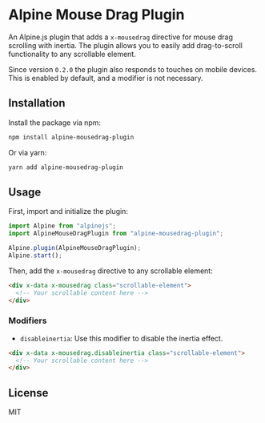 # Alpine Mouse Drag Plugin

An Alpine.js plugin that adds a `x-mousedrag` directive for mouse drag scrolling with inertia. The plugin allows you to easily add drag-to-scroll functionality to any scrollable element.

Since version `0.2.0` the plugin also responds to touches on mobile devices. This is enabled by default, and a modifier is not necessary.

## Installation

Install the package via npm:

```bash
npm install alpine-mousedrag-plugin
```

Or via yarn:

```bash
yarn add alpine-mousedrag-plugin
```

## Usage

First, import and initialize the plugin:

```typescript
import Alpine from "alpinejs";
import AlpineMouseDragPlugin from "alpine-mousedrag-plugin";

Alpine.plugin(AlpineMouseDragPlugin);
Alpine.start();
```

Then, add the `x-mousedrag` directive to any scrollable element:

```html
<div x-data x-mousedrag class="scrollable-element">
  <!-- Your scrollable content here -->
</div>
```

### Modifiers

- `disableinertia`: Use this modifier to disable the inertia effect.

```html
<div x-data x-mousedrag.disableinertia class="scrollable-element">
  <!-- Your scrollable content here -->
</div>
```

## License

MIT
